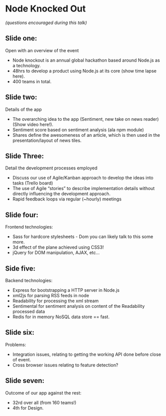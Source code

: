 # Node Knocked Out

_(questions encouraged during this talk)_
	
## Slide one:

Open with an overview of the event
 - Node knockout is an annual global hackathon based around Node.js as a technology.
 - 48hrs to develop a product using Node.js at its core (show time lapse here).
 - 400 teams in total.

## Slide two:

Details of the app
 - The overarching idea to the app (Sentiment, new take on news reader) (Show video here!).
 - Sentiment score based on sentiment analysis (ala npm module)
 - Shares define the awesomeness of an article, which is then used in the presentation/layout of news tiles.

## Slide Three:

Detail the development processes employed
 - Discuss our use of Agile/Kanban approach to develop the ideas into tasks (Trello board)
 - The use of Agile “stories” to describe implementation details without directly influencing the development approach.
 - Rapid feedback loops via regular (~hourly) meetings

## Slide four:

Frontend technologies:
 - Sass for hardcore stylesheets - Dom you can likely talk to this some more.
 - 3d effect of the plane achieved using CSS3!
 - jQuery for DOM manipulation, AJAX, etc...

## Side five:

Backend technologies:
 - Express for bootstrapping a HTTP server in Node.js
 - xml2js for parsing RSS feeds in node
 - Readability for processing the xml stream
 - Sentimental for sentiment analysis on content of the Readability processed data
 - Redis for in memory NoSQL data store == fast.

## Slide six:

Problems:
- Integration issues, relating to getting the working API done before close of event.
- Cross browser issues relating to feature detection?

## Slide seven:	

Outcome of our app against the rest:
 - 32rd over all (from 160 teams!)
 - 4th for Design.


